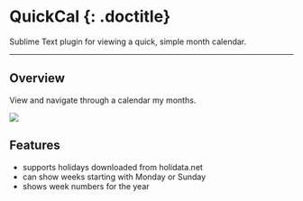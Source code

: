 # QuickCal {: .doctitle}
Sublime Text plugin for viewing a quick, simple month calendar.

---

## Overview
View and navigate through a calendar my months.

<img src="http://dl.dropbox.com/u/342698/QuickCal/Example.png" border="0"/>

## Features
- supports holidays downloaded from holidata.net
- can show weeks starting with Monday or Sunday
- shows week numbers for the year
